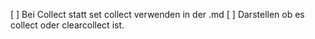 [ ] Bei Collect statt set collect verwenden in der .md
[ ] Darstellen ob es collect oder clearcollect ist.

